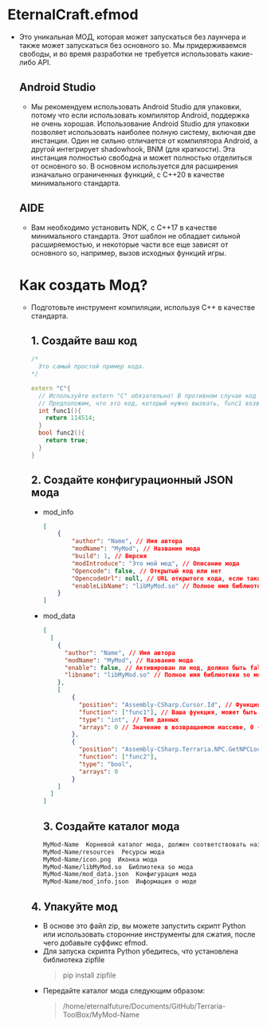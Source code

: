 # **EternalCraft.efmod**

* Это уникальная МОД, которая может запускаться без лаунчера и также может запускаться без основного so. Мы придерживаемся свободы, и во время разработки не требуется использовать какие-либо API.

  ## Android Studio

  * Мы рекомендуем использовать Android Studio для упаковки, потому что если использовать компилятор Android, поддержка не очень хорошая. Использование Android Studio для упаковки позволяет использовать наиболее полную систему, включая две инстанции. Один не сильно отличается от компилятора Android, а другой интегрирует shadowhook, BNM (для краткости). Эта инстанция полностью свободна и может полностью отделиться от основного so. В основном используется для расширения изначально ограниченных функций, с C++20 в качестве минимального стандарта.

  ## AIDE

  * Вам необходимо установить NDK, с C++17 в качестве минимального стандарта. Этот шаблон не обладает сильной расширяемостью, и некоторые части все еще зависят от основного so, например, вызов исходных функций игры.

  # Как создать Мод?

  * Подготовьте инструмент компиляции, используя C++ в качестве стандарта.

    ## 1. Создайте ваш код

    ```C++
    /*
      Это самый простой пример кода.
    */

    extern "C"{
      // Используйте extern "C" обязательно! В противном случае код не будет вызван Major, потому что у функции не будет модификаторов.
      // Предположим, что это код, который нужно вызвать, func1 возвращает целое число типа int значение 114514, func2 возвращает логическое значение типа bool, истинное.
      int func1(){
        return 114514;
      }
      bool func2(){
        return true;
      }
    }
    ```

    ## 2. Создайте конфигурационный JSON мода

    * mod_info

      ```Json
      [
          {
              "author": "Name", // Имя автора
              "modName": "MyMod", // Название мода
              "build": 1, // Версия
              "modIntroduce": "Это мой мод", // Описание мода
              "Opencode": false, // Открытый код или нет
              "OpencodeUrl": null, // URL открытого кода, если таковые имеются
              "enableLibName": "libMyMod.so" // Полное имя библиотеки so, вызываемой модом
          }
      ]
      ```

    * mod_data

      ```Json
      [
        [
          {
            "author": "Name", // Имя автора
            "modName": "MyMod", // Название мода
            "enable": false, // Активирован ли мод, должно быть false
            "libname": "libMyMod.so" // Полное имя библиотеки so мода
          },
          [
              {
                "position": "Assembly-CSharp.Cursor.Id", // Функция для перехвата, первое - имя dll, второе - пространство имен (если нет, напрямую указывайте третье), третье - функция/поле
                "function": ["func1"], // Ваша функция, может быть несколько, например ["func1", "func2"]
                "type": "int", // Тип данных
                "arrays": 0 // Значение в возвращаемом массиве, 0 - это первый элемент, 1 - второй и т.д.
              },
              {
                "position": "Assembly-CSharp.Terraria.NPC.GetNPCLocation", 
                "function": ["func2"],
                "type": "bool",
                "arrays": 0
              }
          ]
        ]
      ]
      ```

      ## 3. Создайте каталог мода

      ```txt
      MyMod-Name  Корневой каталог мода, должен соответствовать названию мода + имени автора
      MyMod-Name/resources  Ресурсы мода
      MyMod-Name/icon.png  Иконка мода
      MyMod-Name/libMyMod.so  Библиотека so мода
      MyMod-Name/mod_data.json  Конфигурация мода
      MyMod-Name/mod_info.json  Информация о моде
      ```

    ## 4. Упакуйте мод

    * В основе это файл zip, вы можете запустить скрипт Python или использовать сторонние инструменты для сжатия, после чего добавьте суффикс efmod.
    * Для запуска скрипта Python убедитесь, что установлена библиотека zipfile
      > pip install zipfile
    * Передайте каталог мода следующим образом:
      > /home/eternalfuture/Documents/GitHub/Terraria-ToolBox/MyMod-Name

